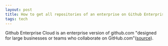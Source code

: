 ```yaml
---
layout: post
title: How to get all repositories of an enterprise on Github Enterprise Cloud
tags: tech
---
```


Github Enterprise Cloud is an enterprise version of github.com "designed for large businesses or teams who collaborate on GitHub.com"([source](https://docs.github.com/en/enterprise-cloud@latest/admin/overview/about-github-enterprise-cloud)). 
